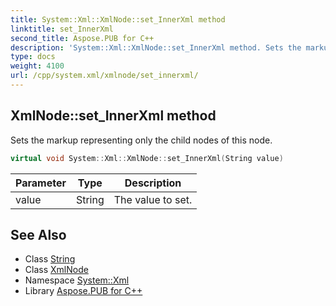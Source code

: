 ```yaml
---
title: System::Xml::XmlNode::set_InnerXml method
linktitle: set_InnerXml
second_title: Aspose.PUB for C++
description: 'System::Xml::XmlNode::set_InnerXml method. Sets the markup representing only the child nodes of this node in C++.'
type: docs
weight: 4100
url: /cpp/system.xml/xmlnode/set_innerxml/
---
```

## XmlNode::set_InnerXml method


Sets the markup representing only the child nodes of this node.

```cpp
virtual void System::Xml::XmlNode::set_InnerXml(String value)
```


| Parameter | Type | Description |
| --- | --- | --- |
| value | String | The value to set. |

## See Also

* Class [String](../../../system/string/)
* Class [XmlNode](../)
* Namespace [System::Xml](../../)
* Library [Aspose.PUB for C++](../../../)
